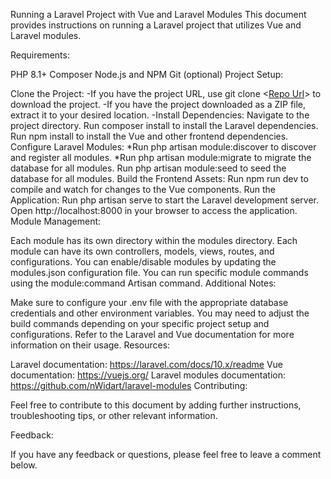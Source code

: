 Running a Laravel Project with Vue and Laravel Modules
This document provides instructions on running a Laravel project that utilizes Vue and Laravel modules.

Requirements:

PHP 8.1+
Composer
Node.js and NPM
Git (optional)
Project Setup:

Clone the Project:
-If you have the project URL, use git clone <[Repo Url](https://github.com/m-abdulmonem/simple-e-commerce.git)> to download the project.
-If you have the project downloaded as a ZIP file, extract it to your desired location.
-Install Dependencies:
Navigate to the project directory.
Run composer install to install the Laravel dependencies.
Run npm install to install the Vue and other frontend dependencies.
Configure Laravel Modules:
*Run php artisan module:discover to discover and register all modules.
*Run php artisan module:migrate to migrate the database for all modules.
Run php artisan module:seed to seed the database for all modules.
Build the Frontend Assets:
Run npm run dev to compile and watch for changes to the Vue components.
Run the Application:
Run php artisan serve to start the Laravel development server.
Open http://localhost:8000 in your browser to access the application.
Module Management:

Each module has its own directory within the modules directory.
Each module can have its own controllers, models, views, routes, and configurations.
You can enable/disable modules by updating the modules.json configuration file.
You can run specific module commands using the module:command Artisan command.
Additional Notes:

Make sure to configure your .env file with the appropriate database credentials and other environment variables.
You may need to adjust the build commands depending on your specific project setup and configurations.
Refer to the Laravel and Vue documentation for more information on their usage.
Resources:

Laravel documentation: https://laravel.com/docs/10.x/readme
Vue documentation: https://vuejs.org/
Laravel modules documentation: https://github.com/nWidart/laravel-modules
Contributing:

Feel free to contribute to this document by adding further instructions, troubleshooting tips, or other relevant information.

Feedback:

If you have any feedback or questions, please feel free to leave a comment below.
